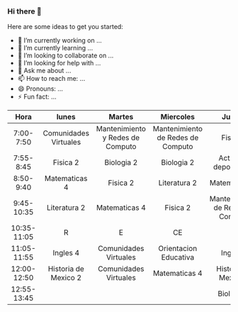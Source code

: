### Hi there 👋



Here are some ideas to get you started:

- 🔭 I’m currently working on ...
- 🌱 I’m currently learning ...
- 👯 I’m looking to collaborate on ...
- 🤔 I’m looking for help with ...
- 💬 Ask me about ...
- 📫 How to reach me: ...
- 😄 Pronouns: ...
- ⚡ Fun fact: ...

|     Hora    |         lunes         |               Martes              |             Miercoles             |               Jueves              |              Viernes              |
|:-----------:|:---------------------:|:---------------------------------:|:---------------------------------:|:---------------------------------:|:---------------------------------:|
|  7:00-7:50  | Comunidades Virtuales | Mantenimiento y Redes  de Computo | Mantenimiento de Redes de Computo |              Fisica 2             | Mantenimiento de Redes de Computo |
|  7:55-8:45  |        Fisica 2       |             Biologia 2            |             Biologia 2            |      Act. fisco deportivas 4      |             Biologia 2            |
|  8:50-9:40  |     Matematicas 4     |              Fisica 2             |            Literatura 2           |           Matematicas 4           |           Matematicas 4           |
|  9:45-10:35 |      Literatura 2     |           Matematicas 4           |              Fisica 2             | Mantenimiento de Redes de Computo |              Fisica 2             |
| 10:35-11:05 |           R           |                 E                 |                 CE                |                 S                 |                 O                 |
| 11:05-11:55 |        Ingles 4       |       Comunidades Virtuales       |       Orientacion Educativa       |              Ingles 4             |        Historia de Mexico 2       |
| 12:00-12:50 |  Historia de Mexico 2 |       Comunidades Virtuales       |           Matematicas 4           |        Historia de Mexico 2       |            Literatura 2           |
| 12:55-13:45 |                       |                                   |                                   |             Biologia 2            |              Ingles 4             |

